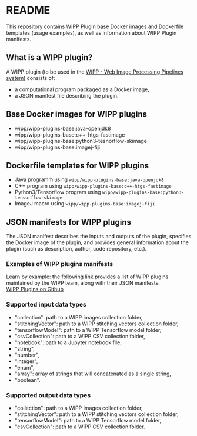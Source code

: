 # README

This repository contains WIPP Plugin base Docker images and Dockerfile templates (usage examples), as well as information about WIPP Plugin manifests.

## What is a WIPP plugin?
A WIPP plugin (to be used in the [WIPP - Web Image Processing Pipelines system](https://github.com/usnistgov/WIPP)) consists of:
- a computational program packaged as a Docker image,
- a JSON manifest file describing the plugin.

## Base Docker images for WIPP plugins
- wipp/wipp-plugins-base:java-openjdk8
- wipp/wipp-plugins-base:c++-htgs-fastimage
- wipp/wipp-plugins-base:python3-tesnorflow-skimage
- wipp/wipp-plugins-base:imagej-fiji

## Dockerfile templates for WIPP plugins
- Java programm using `wipp/wipp-plugins-base:java-openjdk8`
- C++ program using `wipp/wipp-plugins-base:c++-htgs-fastimage`
- Python3/Tensorflow program using `wipp/wipp-plugins-base:python3-tensorflow-skimage`
- ImageJ macro using `wipp/wipp-plugins-base:imagej-fiji`

## JSON manifests for WIPP plugins
The JSON manifest describes the inputs and outputs of the plugin, specifies the Docker image of the plugin, and provides general information about the plugin (such as description, author, code repository, etc.).

### Examples of WIPP plugins manifests
Learn by example: the following link provides a list of WIPP plugins maintained by the WIPP team, along with their JSON manifests.  
[WIPP Plugins on Github](https://github.com/usnistgov/WIPP/tree/master/plugins)

### Supported input data types
- "collection": path to a WIPP images collection folder,
- "stitchingVector": path to a WIPP stitching vectors collection folder,
- "tensorflowModel": path to a WIPP Tensorflow model folder,
- "csvCollection": path to a WIPP CSV collection folder,
- "notebook": path to a Jupyter notebook file,
- "string",
- "number",
- "integer",
- "enum",
- "array": array of strings that will concatenated as a single string,
- "boolean".

### Supported output data types
- "collection": path to a WIPP images collection folder,
- "stitchingVector": path to a WIPP stitching vectors collection folder,
- "tensorflowModel": path to a WIPP Tensorflow model folder,
- "csvCollection": path to a WIPP CSV collection folder.

